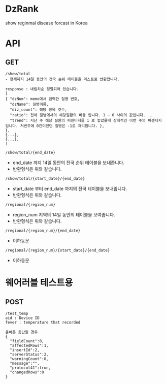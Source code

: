 # DzRank
show reginmal disease forcast in Korea

# API
## GET

```
/show/total
- 현재까지 14일 동안의 전국 순위 테이블을 리스트로 반환합니다. 
```
```
response : 내림차순 정렬되어 있습니다.
[
{ "dzNum": memo에서 입력한 질병 번호,
  "dzName": 질병이름,
  "diz_count": 해당 항목 갯수,
  "ratio": 전체 질병에서의 해당질환의 비율 입니다. 1 ~ 0 사이의 값입니다.  ,
  "trend": 지난 주 해당 질환의 퍼센티지를 1 로 놓았을때 상대적인 이번 주의 퍼센티지 입니다. 저번주에 0건이었던 질병은 -1로 처리합니다. },
},
{...},
{...},
]
```

  
```
/show/total/{end_date}
```
- end_date 까지 14일 동안의 전국 순위 테이블을 보내줍니다. 
- 반환형식은 위와 같습니다.  

```
/show/total/{start_date}/{end_date}
```
- start_date 부터 end_date 까지의 전국 테이블을 보내줍니다. 
- 반환형식은 위와 같습니다.  
  
```
/regional/{region_num}
```
- region_num 지역의 14일 동안의 테이블을 보여줍니다. 
- 반환형식은 위와 같습니다.  
  
```
/regional/{region_num}/{end_date}
```
- 이하동문
  
  
```
/regional/{region_num}/{start_date}/{end_date}
```
- 이하동문
  
  
  
# 웨어러블 테스트용
## POST
```
/test_temp
aid : Device ID  
fever : temperature that recorded  
```
```
올바른 응답일 경우  
{
  "fieldCount":0,
  "affectedRows":1,
  "insertId":2,
  "serverStatus":2,
  "warningCount":0,
  "message":"",
  "protocol41":true,
  "changedRows":0
}
```

